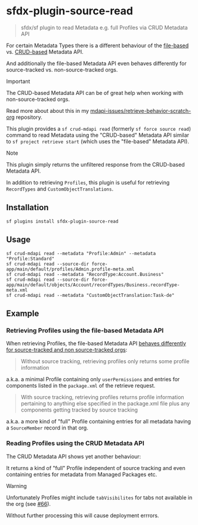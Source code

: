 # sfdx-plugin-source-read

> sfdx/sf plugin to read Metadata e.g. full Profiles via CRUD Metadata API

For certain Metadata Types there is a different behaviour of the [file-based](https://developer.salesforce.com/docs/atlas.en-us.api_meta.meta/api_meta/meta_retrieve.htm) vs. [CRUD-based](https://developer.salesforce.com/docs/atlas.en-us.api_meta.meta/api_meta/meta_readMetadata.htm) Metadata API.

And additionally the file-based Metadata API even behaves differently for source-tracked vs. non-source-tracked orgs.

> [!IMPORTANT]
> The CRUD-based Metadata API can be of great help when working with non-source-tracked orgs.
>
> Read more about about this in my [mdapi-issues/retrieve-behavior-scratch-org](https://github.com/mdapi-issues/retrieve-behavior-scratch-org) repository.

This plugin provides a `sf crud-mdapi read` (formerly `sf force source read`) command to read Metadata using the "CRUD-based" Metadata API similar to `sf project retrieve start` (which uses the "file-based" Metadata API).

> [!NOTE]
> This plugin simply returns the unfiltered response from the CRUD-based Metadata API.

In addition to retrieving `Profiles`, this plugin is useful for retrieving `RecordTypes` and `CustomObjectTranslations`.

## Installation

```console
sf plugins install sfdx-plugin-source-read
```

## Usage

```console
sf crud-mdapi read --metadata "Profile:Admin" --metadata "Profile:Standard"
sf crud-mdapi read --source-dir force-app/main/default/profiles/Admin.profile-meta.xml
sf crud-mdapi read --metadata "RecordType:Account.Business"
sf crud-mdapi read --source-dir force-app/main/default/objects/Account/recordTypes/Business.recordType-meta.xml
sf crud-mdapi read --metadata "CustomObjectTranslation:Task-de"
```

## Example

### Retrieving Profiles using the file-based Metadata API

When retrieving Profiles, the file-based Metadata API [behaves differently for source-tracked and non source-tracked orgs](https://developer.salesforce.com/docs/atlas.en-us.sfdx_dev.meta/sfdx_dev/sfdx_dev_source_tracking_source_tracking_profiles.htm):

> Without source tracking, retrieving profiles only returns some profile information

a.k.a. a minimal Profile containing only `userPermissions` and entries for components listed in the `package.xml` of the retrieve request.

> With source tracking, retrieving profiles returns profile information pertaining to anything else specified in the package.xml file plus any components getting tracked by source tracking

a.k.a. a more kind of "full" Profile containing entries for all metadata having a `SourceMember` record in that org.

### Reading Profiles using the CRUD Metadata API

The CRUD Metadata API shows yet another behaviour:

It returns a kind of "full" Profile independent of source tracking and even containing entries for metadata from Managed Packages etc.

> [!WARNING]
> Unfortunately Profiles might include `tabVisibilites` for tabs not available in the org (see [#66](https://github.com/amtrack/sfdx-plugin-source-read/issues/66)).
>
> Without further processing this will cause deployment errrors.
